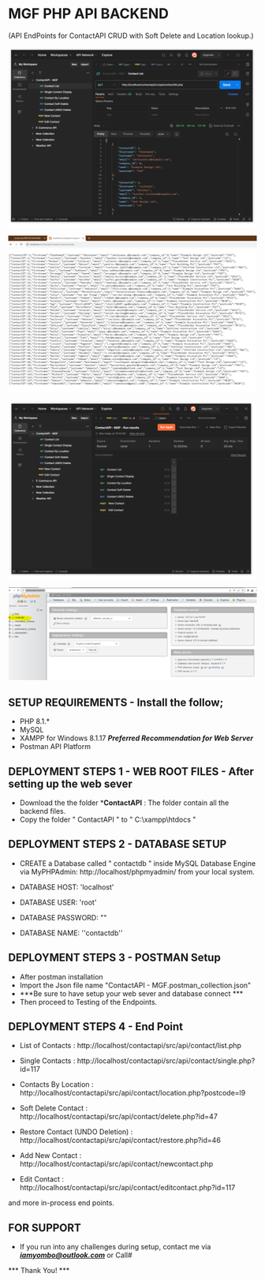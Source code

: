 # MGF PHP API BACKEND
(API EndPoints for ContactAPI CRUD with Soft Delete and Location lookup.) 


 ![Alt text](image.png)

 ![Alt text](image-1.png)

 ![Alt text](image-2.png)

 ![Alt text](image-3.png)


## SETUP REQUIREMENTS - Install the follow;
* PHP 8.1.*
* MySQL
* XAMPP for Windows 8.1.17 ***Preferred Recommendation for Web Server***
* Postman API Platform

## DEPLOYMENT STEPS 1 - WEB ROOT FILES - After setting up the web sever

* Download the the folder  ***ContactAPI** : The folder contain all the backend files.
* Copy the folder " ContactAPI " to " C:\xampp\htdocs "


## DEPLOYMENT STEPS 2 - DATABASE SETUP 

* CREATE a Database called " contactdb " inside MySQL Database Engine via MyPHPAdmin: http://localhost/phpmyadmin/ from your local system.

* DATABASE HOST: 'localhost'
* DATABASE USER: 'root'
* DATABASE PASSWORD: ""
* DATABASE NAME: ''contactdb''



## DEPLOYMENT STEPS 3 - POSTMAN Setup

* After postman installation 
* Import the Json file name "ContactAPI - MGF.postman_collection.json"
* ***Be sure to have setup your web sever and database connect ***
* Then proceed to Testing of the Endpoints. 


## DEPLOYMENT STEPS 4 - End Point

* List of Contacts : http://localhost/contactapi/src/api/contact/list.php 

* Single Contacts :  http://localhost/contactapi/src/api/contact/single.php?id=117 

* Contacts By Location : http://localhost/contactapi/src/api/contact/location.php?postcode=l9

* Soft Delete Contact  :    http://localhost/contactapi/src/api/contact/delete.php?id=47

* Restore Contact (UNDO Deletion) : http://localhost/contactapi/src/api/contact/restore.php?id=46

* Add New Contact : http://localhost/contactapi/src/api/contact/newcontact.php

* Edit Contact : http://localhost/contactapi/src/api/contact/editcontact.php?id=117


and more in-process end points.



## FOR SUPPORT
* If you run into any challenges during setup, contact me via ***iamyombo@outlook.com*** or Call#

*** Thank You! ***

